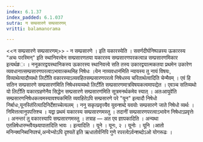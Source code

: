 ```yaml
---
index: 6.1.37
index_padded: 6.1.037
sutra: न सम्प्रसारणे सम्प्रसारणम्
vritti: balamanorama

---
```

<<न सम्प्रसारणे सम्प्रसारणम्>> - न सम्प्रसारणे । इति यकारस्येति । सवर्णदीर्घनिष्पन्नस्य ऊकारस्य "अचः परस्मिन्" इति स्थानिवत्त्वेन सम्प्रसारणतया यकारस्य सम्प्रसारणपरकत्वान्न सम्प्रसारणमिकार इत्यर्थ#ः । ननूकारद्वयस्थानिकस्य ऊकारस्य स्थानिवत्त्वे सति तस्य उकारद्वयात्मकतया प्रथमेन उकारेण व्यवधानात्सम्प्रसारणपरत्वाऽभावात्कथमिह निषेधः ।येन नाव्यवधान॑मिति न्यायस्य तु नायं विषयः, विव्याथेत्यादौव्यथो लिटी॑ति वकारस्याऽव्यवहितसम्प्रसारणपरत्वे निषेधस्य चरितार्थत्वादिति चेन्मैवम् । एवं हि सतिन सम्प्रसारणे सम्प्रसारण॑मिति निषेधस्यव्यथो लिटी॑ति सम्प्रसारणमात्रविषयकत्वमापद्येत । एवञ्च सतिव्यथो यो लिटी॑ति यकारग्रहणेनैव सिद्धेन सम्प्रसारणे सम्प्रसारण॑मिति सूत्रमनर्थकमेव स्यात् । अतःआयुवे॑ति सम्प्रसारणनिषेधकत्वमस्यावश्यकमिति व्यवहितेऽपि सम्प्रसारणे परे "यून" इत्यादौ निषेधो निर्बाधः,यूनस्ति॑रित्यादिनिर्देशाच्चेत्यलम् । ननु सकृत्प्रवृत्त्यैव युवन्शब्दे यवयोः सम्प्रसारणे जाते निषेधो व्यर्थः । निमित्तत्वानुपपत्तिश्च । यद्वा प्रथमं यकारस्य सम्प्रसारणमस्तु । तदानीं सम्प्रसारणपरत्वाऽभावेन निषेधाऽप्रवृत्तेः । अनन्तरं तु वकारस्यापि सम्प्रसारणमस्तु । तत्राह — अत एव ज्ञापकादिति । अन्यथा एतन्निषेधारम्भवैयथ्र्यापातादिति भावः । इत्यादिति । यूने । यूनः, २ । यूनोः । यूनि ।आतो मनिन्क्वनिब्वनिपश्च॑,अन्येभ्योऽपि दृश्यते॑ इति ऋधातोर्वनिपि गुणे रपरत्वेऽर्वन्शब्दोऽओ योगरूढः । 
